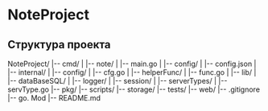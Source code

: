 # NoteProject

## Структура проекта

NoteProject/
|-- cmd/
|   |-- note/
|       |-- main.go
|
|-- config/
|   |-- config.json
|
|-- internal/
|   |-- config/
|       |-- cfg.go
|   |-- helperFunc/
|       |-- func.go
|   |-- lib/
|       |-- dataBaseSQL/
|       |-- logger/
|       |-- session/
|   |-- serverTypes/
|       |-- servType.go
|-- pkg/
|-- scripts/
|-- storage/
|-- tests/
|-- web/
|-- .gitignore
|-- go. Mod
|-- README.md





